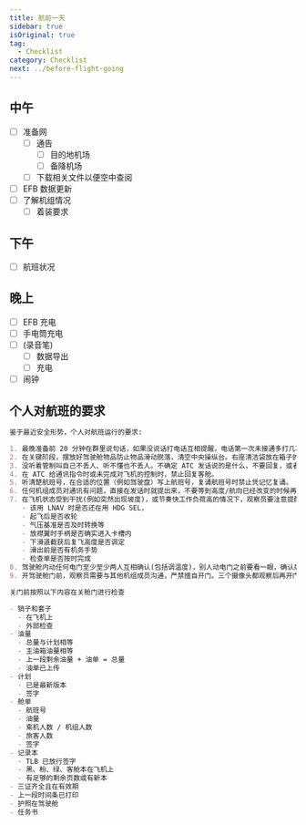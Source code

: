 ```yaml
---
title: 航前一天
sidebar: true
isOriginal: true
tag:
  - Checklist
category: Checklist
next: ../before-flight-going
---
```


## 中午

- [ ] 准备网
  - [ ] 通告
    - [ ] 目的地机场
    - [ ] 备降机场
  - [ ] 下载相关文件以便空中查阅
- [ ] EFB 数据更新
- [ ] 了解机组情况
  - [ ] 着装要求

## 下午

- [ ] 航班状况

## 晚上

- [ ] EFB 充电
- [ ] 手电筒充电
- [ ] (录音笔)
  - [ ] 数据导出
  - [ ] 充电
- [ ] 闹钟

## 个人对航班的要求

```markdown
鉴于最近安全形势，个人对航班运行的要求:

1. 最晚准备前 20 分钟在群里说句话，如果没说话打电话互相提醒，电话第一次未接通多打几次
2. 在关键阶段，摆放好驾驶舱物品防止物品滑动脱落，清空中央操纵台。右座清洁袋放在箱子的右前侧。大瓶矿泉水放在箱子里或者三号风挡下的置物篮。
3. 没听着管制叫自己不丢人、听不懂也不丢人。不确定 ATC 发话说的是什么，不要回复，或者直接 say again(不带航班号)。严禁已读乱回。
4. 在 ATC 给通讯指令时或未完成对飞机的控制时，禁止回复客舱。
5. 听清楚航班号，在合适的位置（例如驾驶盘）写上航班号，复诵航班号时禁止凭记忆复诵。
6. 任何机组成员对通讯有问题，直接在发话时就提出来，不要等到高度/航向已经改变的时候再提出。
7. 在飞机状态受到干扰(例如突然出现坡度)，或节奏快工作负荷高的情况下，观察员要注意提醒程序，三人的注意力不要都放在一件事上，例如
   - 该用 LNAV 时是否还在用 HDG SEL，
   - 起飞后是否收轮
   - 气压基准是否及时转换等
   - 放襟翼时手柄是否确实进入卡槽内
   - 下滑道截获后复飞高度是否调定
   - 滑出前是否有机务手势
   - 检查单是否按时完成
8. 驾驶舱内动任何电门至少至少两人互相确认(包括调温度)，别人动电门之前要看一眼，确认后等一秒再动。如果来不及互相确认，则自己必须确保动的是对的，再跟其他人沟通。
9. 开驾驶舱门前，观察员需要与其他机组成员沟通，严禁擅自开门。三个摄像头都观察后再开门。
```

```markdown
关门前按照以下内容在关舱门进行检查

- 销子和套子
  - 在飞机上
  - 外部检查
- 油量
  - 总量与计划相等
  - 主油箱油量相等
  - 上一段剩余油量 + 油单 = 总量
  - 油单已上传
- 计划
  - 已是最新版本
  - 签字
- 舱单
  - 航班号
  - 油量
  - 乘机人数 / 机组人数
  - 旅客人数
  - 签字
- 记录本
  - TLB 已放行签字
  - 黑、粉、绿、客舱本在飞机上
  - 有足够的剩余页数或有新本
- 三证齐全且在有效期
- 上一段时间条已打印
- 护照在驾驶舱
- 任务书
```
